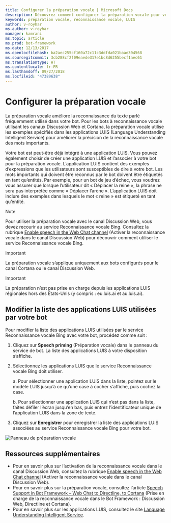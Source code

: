 ```yaml
---
title: Configurer la préparation vocale | Microsoft Docs
description: Découvrez comment configurer la préparation vocale pour votre service de bot à l’aide du Portail Azure.
keywords: préparation vocale, reconnaissance vocale, LUIS
author: v-royhar
ms.author: v-royhar
manager: kamrani
ms.topic: article
ms.prod: bot-framework
ms.date: 12/13/2017
ms.openlocfilehash: ba2aec255cf160a72c11c3ddfda021baae304568
ms.sourcegitcommit: 3cb288cf2f09eaede317e1bc8d6255becf1aec61
ms.translationtype: HT
ms.contentlocale: fr-FR
ms.lasthandoff: 09/27/2018
ms.locfileid: "47389638"
---
```

# <a name="configure-speech-priming"></a>Configurer la préparation vocale

La préparation vocale améliore la reconnaissance du texte parlé fréquemment utilisé dans votre bot. Pour les bots à reconnaissance vocale utilisant les canaux Discussion Web et Cortana, la préparation vocale utilise les exemples spécifiés dans les applications LUIS (Language Understanding Intelligent Service) pour améliorer la précision de la reconnaissance vocale des mots importants.

Votre bot est peut-être déjà intégré à une application LUIS. Vous pouvez également choisir de créer une application LUIS et l’associer à votre bot pour la préparation vocale. L’application LUIS contient des exemples d’expressions que les utilisateurs sont susceptibles de dire à votre bot. Les mots importants qui doivent être reconnus par le bot doivent être étiquetés en tant qu’entités. Par exemple, pour un bot de jeu d’échec, vous voudrez vous assurer que lorsque l’utilisateur dit « Déplacer la reine », la phrase ne sera pas interprétée comme « Déplacer l’arène ». L’application LUIS doit inclure des exemples dans lesquels le mot « reine » est étiqueté en tant qu’entité.

> [!NOTE]
> Pour utiliser la préparation vocale avec le canal Discussion Web, vous devez recourir au service Reconnaissance vocale Bing. Consultez la rubrique [Enable speech in the Web Chat channel](~/bot-service-channel-connect-webchat-speech.md) (Activer la reconnaissance vocale dans le canal Discussion Web) pour découvrir comment utiliser le service Reconnaissance vocale Bing.

> [!IMPORTANT]
> La préparation vocale s’applique uniquement aux bots configurés pour le canal Cortana ou le canal Discussion Web.

> [!IMPORTANT]
> La préparation n’est pas prise en charge depuis les applications LUIS régionales hors des États-Unis (y compris : eu.luis.ai et au.luis.ai).

## <a name="change-the-list-of-luis-apps-your-bot-uses"></a>Modifier la liste des applications LUIS utilisées par votre bot

Pour modifier la liste des applications LUIS utilisées par le service Reconnaissance vocale Bing avec votre bot, procédez comme suit :

1. Cliquez sur **Speech priming** (Préparation vocale) dans le panneau du service de bot. La liste des applications LUIS à votre disposition s’affiche.
2. Sélectionnez les applications LUIS que le service Reconnaissance vocale Bing doit utiliser.
 
    a. Pour sélectionner une application LUIS dans la liste, pointez sur le modèle LUIS jusqu’à ce qu’une case à cocher s’affiche, puis cochez la case.
     
    b. Pour sélectionner une application LUIS qui n’est pas dans la liste, faites défiler l’écran jusqu’en bas, puis entrez l’identificateur unique de l’application LUIS dans la zone de texte.
     
3. Cliquez sur **Enregistrer** pour enregistrer la liste des applications LUIS associées au service Reconnaissance vocale Bing pour votre bot.

![Panneau de préparation vocale](~/media/bot-service-manage-speech-priming/speech-priming.png)

## <a name="additional-resources"></a>Ressources supplémentaires

- Pour en savoir plus sur l’activation de la reconnaissance vocale dans le canal Discussion Web, consultez la rubrique [Enable speech in the Web Chat channel](~/bot-service-channel-connect-webchat-speech.md) (Activer la reconnaissance vocale dans le canal Discussion Web).
- Pour en savoir plus sur la préparation vocale, consultez l’article [Speech Support in Bot Framework – Web Chat to Directline, to Cortana](https://blog.botframework.com/2017/06/26/Speech-To-Text/) (Prise en charge de la reconnaissance vocale dans le Bot Framework : Discussion Web, Directline et Cortana).
- Pour en savoir plus sur les applications LUIS, consultez le site [Language Understanding Intelligent Service](https://www.luis.ai).
